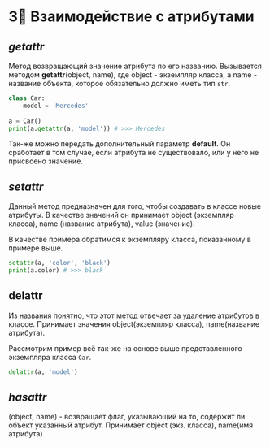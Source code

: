 # 3⃣ Взаимодействие с атрибутами

## _getattr_ <a href="#getattr" id="getattr"></a>

Метод возвращающий значение атрибута по его названию. Вызывается методом **getattr**(object, name), где object - экземпляр класса, а name - название объекта, которое обязательно должно иметь тип `str`.

```python
class Car: 
    model = 'Mercedes'
    
a = Car() 
print(a.getattr(a, 'model')) # >>> Mercedes
```

Так-же можно передать дополнительный параметр **default**. Он сработает в том случае, если атрибута не существовало, или у него не присвоено значение.

## _setattr_ <a href="#setattr" id="setattr"></a>

Данный метод предназначен для того, чтобы создавать в классе новые атрибуты. В качестве значений он принимает object (экземпляр класса), name (название атрибута), value (значение).

В качестве примера обратимся к экземпляру класса, показанному в примере выше.

```python
setattr(a, 'color', 'black')
print(a.color) # >>> black
```

## **delattr** <a href="#delattr" id="delattr"></a>

Из названия понятно, что этот метод отвечает за удаление атрибутов в классе. Принимает значения object(экземпляр класса), name(название атрибута).

Рассмотрим пример всё так-же на основе выше представленного экземпляра класса `Car`.

```python
delattr(a, 'model')
```

## _hasattr_ <a href="#hasattr" id="hasattr"></a>

(object, name) - возвращает флаг, указывающий на то, содержит ли объект указанный атрибут. Принимает object (экз. класса), name(имя атрибута)
